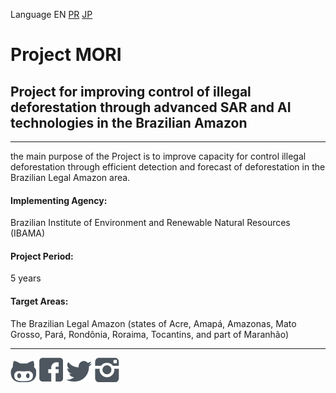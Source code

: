 Language EN  [PR](README_PR.md)  [JP](README_JP.md)  

[](
  HeaderImage
  )
# Project MORI
## Project for improving control of illegal deforestation through advanced SAR and AI technologies in the Brazilian Amazon
---

the main purpose of the Project is to improve capacity for control illegal deforestation through efficient detection and forecast of deforestation in the Brazilian Legal Amazon area.

#### Implementing Agency:
Brazilian Institute of Environment and Renewable Natural Resources (IBAMA)

#### Project Period:
5 years

#### Target Areas:
The Brazilian Legal Amazon (states of Acre, Amapá, Amazonas, Mato Grosso, Pará, Rondônia, Roraima, Tocantins, and part of Maranhão)

---

[![GitHub](images/gh.png)](https://github.com/Project-MORI)  [![Facebook](images/fb.png)](#)  [![Twitter](images/tw.png)](#)  [![Instagram](images/is.png)](#)
